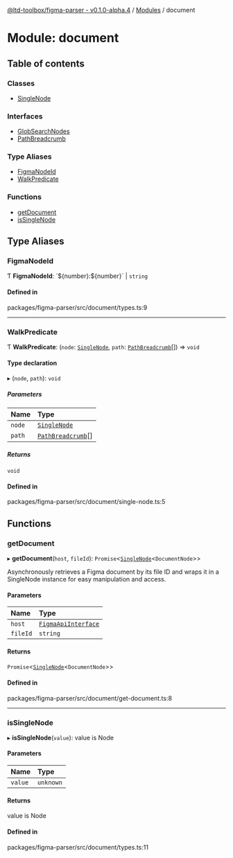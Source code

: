[@ltd-toolbox/figma-parser - v0.1.0-alpha.4](../README.md) / [Modules](../modules.md) / document

# Module: document

## Table of contents

### Classes

- [SingleNode](../classes/document.SingleNode.md)

### Interfaces

- [GlobSearchNodes](../interfaces/document.GlobSearchNodes.md)
- [PathBreadcrumb](../interfaces/document.PathBreadcrumb.md)

### Type Aliases

- [FigmaNodeId](document.md#figmanodeid)
- [WalkPredicate](document.md#walkpredicate)

### Functions

- [getDocument](document.md#getdocument)
- [isSingleNode](document.md#issinglenode)

## Type Aliases

### FigmaNodeId

Ƭ **FigmaNodeId**: \`$\{number}:$\{number}\` \| `string`

#### Defined in

packages/figma-parser/src/document/types.ts:9

___

### WalkPredicate

Ƭ **WalkPredicate**: (`node`: [`SingleNode`](../classes/document.SingleNode.md), `path`: [`PathBreadcrumb`](../interfaces/document.PathBreadcrumb.md)[]) => `void`

#### Type declaration

▸ (`node`, `path`): `void`

##### Parameters

| Name | Type |
| :------ | :------ |
| `node` | [`SingleNode`](../classes/document.SingleNode.md) |
| `path` | [`PathBreadcrumb`](../interfaces/document.PathBreadcrumb.md)[] |

##### Returns

`void`

#### Defined in

packages/figma-parser/src/document/single-node.ts:5

## Functions

### getDocument

▸ **getDocument**(`host`, `fileId`): `Promise`\<[`SingleNode`](../classes/document.SingleNode.md)\<`DocumentNode`\>\>

Asynchronously retrieves a Figma document by its file ID and wraps it in a SingleNode instance for easy manipulation and access.

#### Parameters

| Name | Type |
| :------ | :------ |
| `host` | [`FigmaApiInterface`](../interfaces/core_api.FigmaApiInterface.md) |
| `fileId` | `string` |

#### Returns

`Promise`\<[`SingleNode`](../classes/document.SingleNode.md)\<`DocumentNode`\>\>

#### Defined in

packages/figma-parser/src/document/get-document.ts:8

___

### isSingleNode

▸ **isSingleNode**(`value`): value is Node

#### Parameters

| Name | Type |
| :------ | :------ |
| `value` | `unknown` |

#### Returns

value is Node

#### Defined in

packages/figma-parser/src/document/types.ts:11
